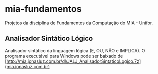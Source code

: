 # mia-fundamentos
Projetos da disciplina de Fundamentos da Computação do MIA - Unifor.

## Analisador Sintático Lógico

Analisador sintático da linguagem lógica (E, OU, NÃO e IMPLICA). 
O programa executável para Windows pode ser baixado de 
[http://mia.jonasluz.com.br/dl/JALJ_AnalisadorSintaticoLogico.7z](mia.jonasluz.com.br)
